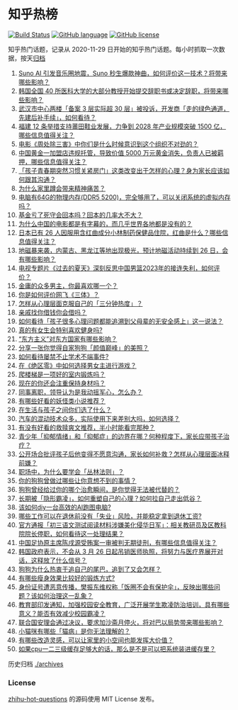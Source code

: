 # 知乎热榜
[![Build Status](https://github.com/ToWeLong/zhihu-hot-questions/workflows/CI/badge.svg)](https://github.com/ToWeLong/zhihu-hot-questions/actions)
[![GitHub language](https://img.shields.io/badge/language-golang-orange.svg)](https://golang.org/)
[![GitHub license](https://img.shields.io/github/license/ToWeLong/zhihu-hot-questions)](https://github.com/ToWeLong/zhihu-hot-questions/blob/main/LICENSE)

知乎热门话题，记录从 2020-11-29 日开始的知乎热门话题。每小时抓取一次数据，按天[归档](./archives)

<!-- BEGIN -->

1. [Suno AI 引发音乐圈地震，Suno 秒生爆款神曲，如何评价这一技术？将带来哪些影响？](https://www.zhihu.com/question/650087189)
1. [韩国全国 40 所医科大学的大部分教授开始提交辞职书或决定辞职，将带来哪些影响？](https://www.zhihu.com/question/650049447)
1. [武汉市中心两楼「备案 3 层实际超 30 层」被投诉，开发商「走的绿色通道，先建后补手续」，如何看待？](https://www.zhihu.com/question/650074729)
1. [福建 12 条举措支持莆田鞋业发展，力争到 2028 年产业规模突破 1500 亿，哪些信息值得关注？](https://www.zhihu.com/question/650101509)
1. [电影《周处除三害》中你们是什么时候意识到这个组织不对劲的？](https://www.zhihu.com/question/649642488)
1. [中国黄金一加盟店违规托管，导致价值 5000 万元黄金消失，负责人已被羁押，哪些信息值得关注？](https://www.zhihu.com/question/650180923)
1. [「孩子青春期突然习惯关紧房门」这类改变出于怎样的心理？身为家长应该如何跟其沟通？](https://www.zhihu.com/question/649386665)
1. [为什么家里蹲会带来精神痛苦？](https://www.zhihu.com/question/649976562)
1. [电脑有64G的物理内存(DDR5 5200)，完全够用了，可以关闭系统的虚拟内存吗？](https://www.zhihu.com/question/575020642)
1. [基金亏了死守会回本吗？回本的几率大不大？](https://www.zhihu.com/question/623223175)
1. [为什么中国的电影都是有字幕的，而几乎世界各地都是没有的？](https://www.zhihu.com/question/547929535)
1. [日本已有 26 人因服用含红曲成分小林制药保健品住院，红曲是什么？哪些信息值得关注？](https://www.zhihu.com/question/650071893)
1. [地磁暴来袭，内蒙古、黑龙江等地出现极光，预计地磁活动持续到 26 日，会有哪些影响？](https://www.zhihu.com/question/650172566)
1. [电视专题片《过去的夏天》深刻反思中国男篮2023年的接连失利，如何评价？](https://www.zhihu.com/question/649235549)
1. [金庸的众多男主，你最喜欢哪一个？](https://www.zhihu.com/question/649307316)
1. [你是如何评价网飞《三体》？](https://www.zhihu.com/question/649727862)
1. [怎样从心理层面克服自己的「三分钟热度」？](https://www.zhihu.com/question/649470875)
1. [亲戚找你借钱你会借吗？](https://www.zhihu.com/question/649932902)
1. [如何看待「孩子很多心理问题都能追溯到父母辈的无安全感上」这一说法？](https://www.zhihu.com/question/649519826)
1. [真的有女生会特别喜欢健身吗?](https://www.zhihu.com/question/641251873)
1. [“东方主义”对东方国家有哪些影响？](https://www.zhihu.com/question/19917710)
1. [分享一张你觉得自家狗狗「颜值巅峰」的美照？](https://www.zhihu.com/question/648060109)
1. [如何看待屡禁不止学术不端事件?](https://www.zhihu.com/question/649464546)
1. [在《绝区零》中如何选择男女主进行游戏？](https://www.zhihu.com/question/649767170)
1. [爬楼梯是一项好的室内锻炼吗？](https://www.zhihu.com/question/649976434)
1. [现在的你还会注重保持身材吗？](https://www.zhihu.com/question/649927992)
1. [同事离职，领导认为是我动摇军心，怎么办？](https://www.zhihu.com/question/649772412)
1. [有哪些好看的妖怪类小说推荐？](https://www.zhihu.com/question/347373602)
1. [在生活与孩子之间你们选了什么？](https://www.zhihu.com/question/650172574)
1. [汽车的混动技术众多，实际使用下来差别大吗，如何选择？](https://www.zhihu.com/question/650194127)
1. [有没有好看的救赎爽文推荐，半小时能看完那种？](https://www.zhihu.com/question/638492987)
1. [青少年「抑郁情绪」和「抑郁症」的边界在哪？何种程度下，家长应带孩子治疗？](https://www.zhihu.com/question/649408281)
1. [公开场合批评孩子后他变得不愿意沟通，家长如何补救？怎样从心理层面冰释前嫌？](https://www.zhihu.com/question/649408320)
1. [职场中，为什么要学会「丛林法则」？](https://www.zhihu.com/question/649730905)
1. [你的狗狗曾做过哪些让你意想不到的事情？](https://www.zhihu.com/question/648060045)
1. [狗狗曾经给过你的哪个治愈瞬间，是你觉得无法被代替的？](https://www.zhihu.com/question/648060080)
1. [长期被「隐形霸凌」，如何重塑自己的心理？如何拉自己走出低谷？](https://www.zhihu.com/question/649091030)
1. [该如何diy一台高效的AI跑图电脑?](https://www.zhihu.com/question/648508601)
1. [哪些工作可以在退休前没有「失业」风险，并能稳定拿到退休工资?](https://www.zhihu.com/question/649575286)
1. [官方通报「初三语文测试阅读材料涉嫌美化侵华日军」：相关教研员及区教科院院长停职，如何看待这一处理结果？](https://www.zhihu.com/question/650193566)
1. [中国足协原主席陈戌源受贿案一审被判无期徒刑，有哪些信息值得关注？](https://www.zhihu.com/question/650180764)
1. [韩国政府表示，不会从 3 月 26 日起吊销医师执照，将努力与医疗界展开对话，这释放了什么信号？](https://www.zhihu.com/question/650125881)
1. [狗狗为什么热衷于追自己的尾巴，追到了又会怎样？](https://www.zhihu.com/question/648060075)
1. [有哪些瘦身效果比较好的锻炼方式?](https://www.zhihu.com/question/648659141)
1. [身份证号遭恶意传播，樊振东维权称「饭圈不会有保护伞」，反映出哪些问题？该如何治理这一乱象？](https://www.zhihu.com/question/650145037)
1. [教育部印发通知，加强校园安全教育，广泛开展学生欺凌防治培训，具有哪些意义？能否有效减少校园霸凌？](https://www.zhihu.com/question/650137070)
1. [联合国安理会通过决议，要求加沙斋月停火，将对巴以局势带来哪些影响？](https://www.zhihu.com/question/650148402)
1. [小猫咪有哪些「猫病」是你无法理解的？](https://www.zhihu.com/question/646471597)
1. [有哪些改造灵感，可以让家里的小空间也能发挥大价值？](https://www.zhihu.com/question/646518579)
1. [如果cpu一二三级缓存足够大的话，那么是不是可以把系统装进缓存里？](https://www.zhihu.com/question/646442523)

<!-- END -->

历史归档 [./archives](./archives)


### License
[zhihu-hot-questions](https://github.com/towelong/zhihu-hot-questions) 的源码使用 MIT License 发布。